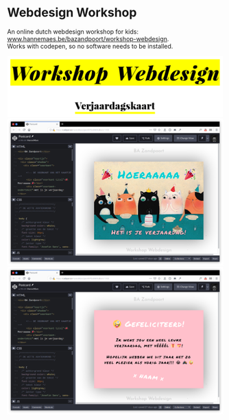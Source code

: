 # Webdesign Workshop
An online dutch webdesign workshop for kids: <a href="http://www.hannemaes.be/bazandpoort/workshop-webdesign/">www.hannemaes.be/bazandpoort/workshop-webdesign</a>.<br>
Works with codepen, so no software needs to be installed.

<img src="https://github.com/HanneMaes/webdesignWorkshop/blob/master/assets/header.png">

<img src="https://github.com/HanneMaes/webdesignWorkshop/blob/master/assets/screenshot1.png">
<img src="https://github.com/HanneMaes/webdesignWorkshop/blob/master/assets/screenshot2.png">
